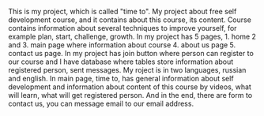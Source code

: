 This is my project, which is called "time to". My project about free self development course, and it contains about this course, its content. Course contains information about several techniques to improve yourself, for example plan, start, challenge, growth. In my project has 5 pages, 1. home 2 and 3. main page where information about course 4. about us page 5. contact us page. In my project has join button where person can register to our course and I have database where tables store information about registered person, sent messages. My roject is in two languages, russian and english. In main page, time to, has general information about self development and information about content of this course by videos, what will learn, what will get registered person. And in the end, there are form to contact us, you can message email to our email address.

